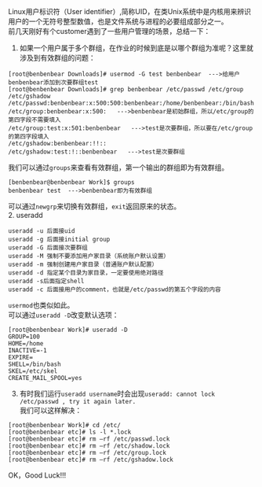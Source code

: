 Linux用户标识符（User identifier）,简称UID，在类Unix系统中是内核用来辨识用户的一个无符号整型数值，也是文件系统与进程的必要组成部分之一。  
前几天刚好有个customer遇到了一些用户管理的场景，总结一下：  
1. 如果一个用户属于多个群组，在作业的时候到底是以哪个群组为准呢？这里就涉及到有效群组的问题：  
```
[root@benbenbear Downloads]# usermod -G test benbenbear  --->给用户benbenbear添加到次要群组test
[root@benbenbear Downloads]# grep benbenbear /etc/passwd /etc/group /etc/gshadow
/etc/passwd:benbenbear:x:500:500:benbenbear:/home/benbenbear:/bin/bash
/etc/group:benbenbear:x:500:   --->benbenbear是初始群组，所以/etc/group的第四字段不需要填入
/etc/group:test:x:501:benbenbear   --->test是次要群组，所以要在/etc/group的第四字段填入
/etc/gshadow:benbenbear:!!::
/etc/gshadow:test:!::benbenbear   --->test是次要群组
```
我们可以通过`groups`来查看有效群组，第一个输出的群组即为有效群组。  
```
[benbenbear@benbenbear Work]$ groups     
benbenbear test  --->benbenbear即为有效群组
```
可以通过`newgrp`来切换有效群组，`exit`返回原来的状态。  
2. useradd
```
useradd -u 后面接uid
useradd -g 后面接initial group
useradd -G 后面接次要群组
useradd -M 强制不要添加用户家目录（系统账户默认设置）
useradd -m 强制创建用户家目录（普通账户默认配置）
useradd -d 指定某个目录为家目录，一定要使用绝对路径
useradd -s后面指定shell
useradd -c 后面接用户的comment，也就是/etc/passwd的第五个字段的内容
```
`usermod`也类似如此。  
可以通过`useradd -D`改变默认选项：
```
[root@benbenbear Work]# useradd -D
GROUP=100
HOME=/home
INACTIVE=-1
EXPIRE=
SHELL=/bin/bash
SKEL=/etc/skel
CREATE_MAIL_SPOOL=yes
```  
3. 有时我们运行`useradd username`时会出现`useradd: cannot lock /etc/passwd , try it again later.`  
我们可以这样解决：
```
[root@benbenbear Work]# cd /etc/  
[root@benbenbear etc]# ls -l *.lock  
[root@benbenbear etc]# rm –rf /etc/passwd.lock   
[root@benbenbear etc]# rm –rf /etc/shadow.lock  
[root@benbenbear etc]# rm –rf /etc/group.lock  
[root@benbenbear etc]# rm –rf /etc/gshadow.lock
```  
OK，Good Luck!!!
